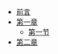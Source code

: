 * [前言](README.md)
* [第一章](content/part1/README.md)
    * [第一节](content/part1/1.md)
* [第二章](content/part2/README.md)

